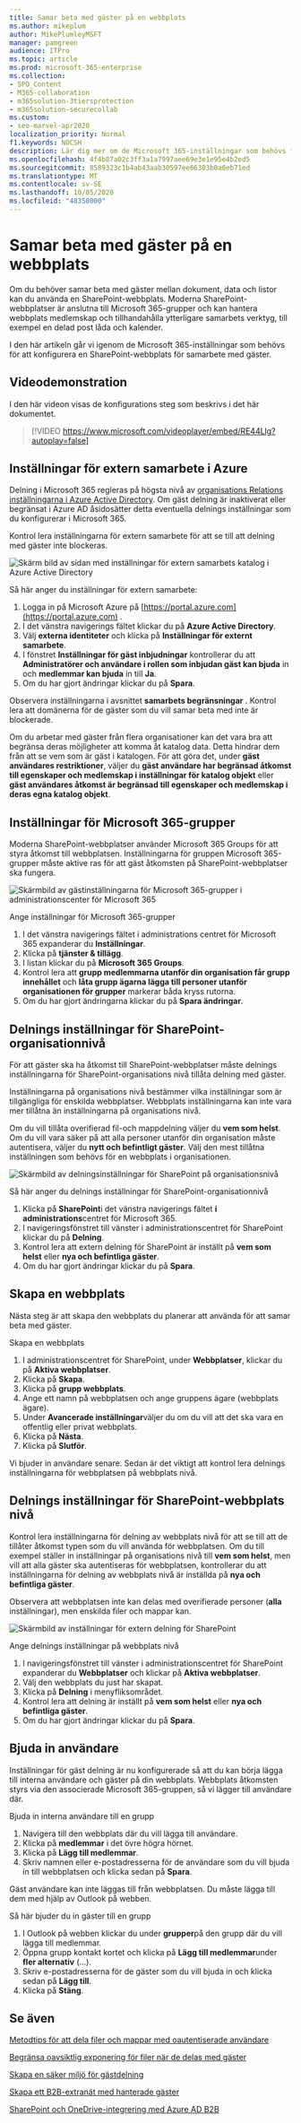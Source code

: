 ```yaml
---
title: Samar beta med gäster på en webbplats
ms.author: mikeplum
author: MikePlumleyMSFT
manager: pamgreen
audience: ITPro
ms.topic: article
ms.prod: microsoft-365-enterprise
ms.collection:
- SPO_Content
- M365-collaboration
- m365solution-3tiersprotection
- m365solution-securecollab
ms.custom:
- seo-marvel-apr2020
localization_priority: Normal
f1.keywords: NOCSH
description: Lär dig mer om de Microsoft 365-inställningar som behövs för att konfigurera en SharePoint-webbplats för samarbete med gäster.
ms.openlocfilehash: 4f4b87a02c3ff3a1a7997aee69e3e1e95e4b2ed5
ms.sourcegitcommit: 8589323c1b4ab43aab30597ee66303b0a0eb71ed
ms.translationtype: MT
ms.contentlocale: sv-SE
ms.lasthandoff: 10/05/2020
ms.locfileid: "48358000"
---
```

# <a name="collaborate-with-guests-in-a-site"></a>Samar beta med gäster på en webbplats

Om du behöver samar beta med gäster mellan dokument, data och listor kan du använda en SharePoint-webbplats. Moderna SharePoint-webbplatser är anslutna till Microsoft 365-grupper och kan hantera webbplats medlemskap och tillhandahålla ytterligare samarbets verktyg, till exempel en delad post låda och kalender.

I den här artikeln går vi igenom de Microsoft 365-inställningar som behövs för att konfigurera en SharePoint-webbplats för samarbete med gäster.

## <a name="video-demonstration"></a>Videodemonstration

I den här videon visas de konfigurations steg som beskrivs i det här dokumentet.</br>

> [!VIDEO https://www.microsoft.com/videoplayer/embed/RE44Llg?autoplay=false]

## <a name="azure-external-collaboration-settings"></a>Inställningar för extern samarbete i Azure

Delning i Microsoft 365 regleras på högsta nivå av [organisations Relations inställningarna i Azure Active Directory](https://docs.microsoft.com/azure/active-directory/external-identities/delegate-invitations). Om gäst delning är inaktiverat eller begränsat i Azure AD åsidosätter detta eventuella delnings inställningar som du konfigurerar i Microsoft 365.

Kontrol lera inställningarna för extern samarbete för att se till att delning med gäster inte blockeras.

![Skärm bild av sidan med inställningar för extern samarbets katalog i Azure Active Directory](../media/azure-ad-organizational-relationships-settings.png)

Så här anger du inställningar för extern samarbete:


1. Logga in på Microsoft Azure på [https://portal.azure.com](https://portal.azure.com) .
2. I det vänstra navigerings fältet klickar du på **Azure Active Directory**.
3. Välj **externa identiteter** och klicka på **Inställningar för externt samarbete**.
4. I fönstret **Inställningar för gäst inbjudningar** kontrollerar du att **Administratörer och användare i rollen som inbjudan gäst kan bjuda** in och **medlemmar kan bjuda** in till **Ja**.
5. Om du har gjort ändringar klickar du på **Spara**.

Observera inställningarna i avsnittet **samarbets begränsningar** . Kontrol lera att domänerna för de gäster som du vill samar beta med inte är blockerade.

Om du arbetar med gäster från flera organisationer kan det vara bra att begränsa deras möjligheter att komma åt katalog data. Detta hindrar dem från att se vem som är gäst i katalogen. För att göra det, under **gäst användares restriktioner**, väljer du **gäst användare har begränsad åtkomst till egenskaper och medlemskap i inställningar för katalog objekt** eller **gäst användares åtkomst är begränsad till egenskaper och medlemskap i deras egna katalog objekt**.

## <a name="microsoft-365-groups-guest-settings"></a>Inställningar för Microsoft 365-grupper

Moderna SharePoint-webbplatser använder Microsoft 365 Groups för att styra åtkomst till webbplatsen. Inställningarna för gruppen Microsoft 365-grupper måste aktive ras för att gäst åtkomsten på SharePoint-webbplatser ska fungera.

![Skärmbild av gästinställningarna för Microsoft 365-grupper i administrationscenter för Microsoft 365](../media/office-365-groups-guest-settings.png)

Ange inställningar för Microsoft 365-grupper

1. I det vänstra navigerings fältet i administrations centret för Microsoft 365 expanderar du **Inställningar**.
2. Klicka på **tjänster & tillägg**.
3. I listan klickar du på **Microsoft 365 Groups**.
4. Kontrol lera att **grupp medlemmarna utanför din organisation får grupp innehållet** och **låta grupp ägarna lägga till personer utanför organisationen för grupper** markerar båda kryss rutorna.
5. Om du har gjort ändringarna klickar du på **Spara ändringar**.


## <a name="sharepoint-organization-level-sharing-settings"></a>Delnings inställningar för SharePoint-organisationnivå

För att gäster ska ha åtkomst till SharePoint-webbplatser måste delnings inställningarna för SharePoint-organisations nivå tillåta delning med gäster.

Inställningarna på organisations nivå bestämmer vilka inställningar som är tillgängliga för enskilda webbplatser. Webbplats inställningarna kan inte vara mer tillåtna än inställningarna på organisations nivå.

Om du vill tillåta overifierad fil-och mappdelning väljer du **vem som helst**. Om du vill vara säker på att alla personer utanför din organisation måste autentisera, väljer du **nytt och befintligt gäster**. Välj den mest tillåtna inställningen som behövs för en webbplats i organisationen.

![Skärmbild av delningsinställningar för SharePoint på organisationsnivå](../media/sharepoint-organization-external-sharing-controls.png)


Så här anger du delnings inställningar för SharePoint-organisationnivå

1. Klicka på **SharePoint**i det vänstra navigerings fältet **i administrations**centret för Microsoft 365.
2. I navigeringsfönstret till vänster i administrationscentret för SharePoint klickar du på **Delning**.
3. Kontrol lera att extern delning för SharePoint är inställt på **vem som helst** eller **nya och befintliga gäster**.
4. Om du har gjort ändringar klickar du på **Spara**.

## <a name="create-a-site"></a>Skapa en webbplats

Nästa steg är att skapa den webbplats du planerar att använda för att samar beta med gäster.

Skapa en webbplats
1. I administrationscentret för SharePoint, under **Webbplatser**, klickar du på **Aktiva webbplatser**.
2. Klicka på **Skapa**.
3. Klicka på **grupp webbplats**.
4. Ange ett namn på webbplatsen och ange gruppens ägare (webbplats ägare).
5. Under **Avancerade inställningar**väljer du om du vill att det ska vara en offentlig eller privat webbplats.
6. Klicka på **Nästa**.
7. Klicka på **Slutför**.

Vi bjuder in användare senare. Sedan är det viktigt att kontrol lera delnings inställningarna för webbplatsen på webbplats nivå.

## <a name="sharepoint-site-level-sharing-settings"></a>Delnings inställningar för SharePoint-webbplats nivå

Kontrol lera inställningarna för delning av webbplats nivå för att se till att de tillåter åtkomst typen som du vill använda för webbplatsen. Om du till exempel ställer in inställningar på organisations nivå till **vem som helst**, men vill att alla gäster ska autentiseras för webbplatsen, kontrollerar du att inställningarna för delning av webbplats nivå är inställda på **nya och befintliga gäster**.

Observera att webbplatsen inte kan delas med overifierade personer (**alla** inställningar), men enskilda filer och mappar kan.

![Skärmbild av inställningar för extern delning för SharePoint](../media/sharepoint-site-external-sharing-settings.png)

Ange delnings inställningar på webbplats nivå
1. I navigeringsfönstret till vänster i administrationscentret för SharePoint expanderar du **Webbplatser** och klickar på **Aktiva webbplatser**.
2. Välj den webbplats du just har skapat.
3. Klicka på **Delning** i menyfliksområdet.
4. Kontrol lera att delning är inställt på **vem som helst** eller **nya och befintliga gäster**.
5. Om du har gjort ändringar klickar du på **Spara**.

## <a name="invite-users"></a>Bjuda in användare

Inställningar för gäst delning är nu konfigurerade så att du kan börja lägga till interna användare och gäster på din webbplats. Webbplats åtkomsten styrs via den associerade Microsoft 365-gruppen, så vi lägger till användare där.

Bjuda in interna användare till en grupp
1. Navigera till den webbplats där du vill lägga till användare.
2. Klicka på **medlemmar** i det övre högra hörnet.
3. Klicka på **Lägg till medlemmar**.
4. Skriv namnen eller e-postadresserna för de användare som du vill bjuda in till webbplatsen och klicka sedan på **Spara**.

Gäst användare kan inte läggas till från webbplatsen. Du måste lägga till dem med hjälp av Outlook på webben.

Så här bjuder du in gäster till en grupp
1. I Outlook på webben klickar du under **grupper**på den grupp där du vill lägga till medlemmar.
2. Öppna grupp kontakt kortet och klicka på **Lägg till medlemmar**under **fler alternativ** (...).
3. Skriv e-postadresserna för de gäster som du vill bjuda in och klicka sedan på **Lägg till**.
4. Klicka på **Stäng**.

## <a name="see-also"></a>Se även

[Metodtips för att dela filer och mappar med oautentiserade användare](best-practices-anonymous-sharing.md)

[Begränsa oavsiktlig exponering för filer när de delas med gäster](share-limit-accidental-exposure.md)

[Skapa en säker miljö för gästdelning](create-secure-guest-sharing-environment.md)

[Skapa ett B2B-extranät med hanterade gäster](b2b-extranet.md)

[SharePoint och OneDrive-integrering med Azure AD B2B](https://docs.microsoft.com/sharepoint/sharepoint-azureb2b-integration-preview)